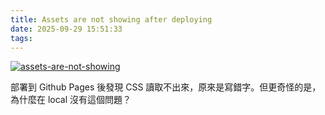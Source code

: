 ```yaml
---
title: Assets are not showing after deploying
date: 2025-09-29 15:51:33
tags:
---
```


<div class="article-gallery">
  <a
    href="{% asset_path assets-are-not-showing.png %}"
    data-fancybox="gallery"
  >
    <img src="{% asset_path assets-are-not-showing.png %}" alt="assets-are-not-showing" />
  </a>
</div>

<!-- {% asset_img assets-are-not-showing.png %} -->

部署到 Github Pages 後發現 CSS 讀取不出來，原來是寫錯字。但更奇怪的是，為什麼在 local 沒有這個問題？
